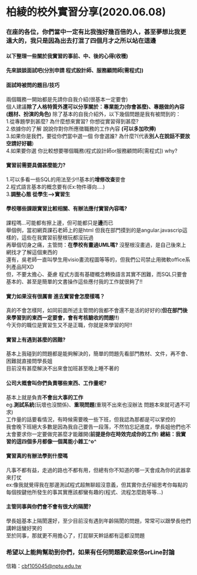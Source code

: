 # 柏綾的校外實習分享(2020.06.08)
### 在座的各位，你們當中一定有比我強好幾百倍的人，甚至夢想比我更遠大的，我只是因為出去打混了四個月才之所以站在這邊
#### 以下整理一些關於我實習的事前、中、後的心得(收穫)
#### 先來談談面試吧(分別申請 **程式設計師**、**服務顧問師[需程式]**)
#### 面試時被問的題目/技巧</br>
 兩個職務一開始都是先請你自我介紹(很基本一定要會)</br>
 個人建議**除了人格特質外還可以分享關於：專業能力(你會甚麼)、專題做的內容(題材、扮演的角色)**
 除了基本的自我介紹外，以下幾個問題是我有被問到的：</br>
 1.從專題學到甚麼? 為什麼想來實習? 你想從實習得到甚麼? </br>
 2.依據你的了解 說說你對你所應徵職務的工作內容 **(可以多加吹捧)**</br>
 3.如果你是我們，要從你們當中選一個 你會選誰? 為什麼?(代表**別人在說話不要放空請好好聽**)</br>
 4.如果要你選 你比較想要哪個職務(程式設計師or服務顧問師[需程式]) why?</br>
#### 實習前需要具備甚麼能力?</br>
1.可以多看一些SQL的用法至少!!基本的**增修改查**要會</br>
2.程式語言基本的概念要有(Ex:物件導向....)</br>
3.**調整心態 從學生-->實習生**
#### 學校哪些課跟實習比較相關、有辦法應付實習內容嗎?</br>
課程嗎...可能都有擦上邊，但可能都只是**邊**而已</br>
舉個例，當初網頁課石老師上的是html 但我在部門摸到的是angular.javascrip這樣的，這些在我實習前壓根玩都沒玩過</br>
再舉個切身之痛，主管問：**在學校有畫過UML嗎?** 沒壓根沒畫過，是自己後來上網找才了解這個東西的</br>
還有，吳老師一直叫學生用visio畫流程圖等等的，但我們公司禁止用微軟office系列產品阿XD</br>
但，不要太擔心、憂慮 程式方面有基礎概念轉換語言其實不困難，而SQL只要會基本的、甚至是簡單的文書操作這些應付我的工作就很夠了!!
#### 實力如果沒有很厲害 進去實習會怎麼樣嗎？
真的不會怎樣阿，如同前面所述主管問的我都不會還不是活的好好的(**但在部門後來學習到的東西一定要會，會有考核驗收的問題!!**)</br>
今天你的職位是實習生又不是正職，你就是來學習的阿!!
#### 實習上有遇到甚麼的困難?
基本上我碰到的問題都是能夠解決的，簡單的問題先看部門教材、文件，再不會、困難就直接問學長姐</br>
目前沒有甚麼解決不出來會加班甚至晚上睡不著的
#### 公司大概會叫你們負責哪些東西、工作量呢?
基本上就是負責**不會出大事的工作**</br>
eg.**測試系統**(玩壞也沒關係)、**重現問題**(重現不出來也沒辦法 問題本來就可遇不可求)</br>
工作量的話要看情況，有時候需要晚一些下班，但我認為那都是可以掌控的</br>
我會晚下班絕大多數是因為我自己要告一段落，不然怕忘記進度，學長姐他們也不太會要求你一定要做完甚麼才能離開(**前提是你在時效完成你的工作**)
**總結：我實習的這四個多月都像一個萬能小雜工^o^**
#### 實習真的有辦法學到什麼嗎
凡事不都有益，走過的路也不都有用，但總有你不知道的哪一天會成為你的武器拿來打仗</br>
ex:像我就覺得我在那邊測試程式超無聊超沒意義，但其實你去仔細思考你每點的每個按鍵他所發生的事其實應該都蠻有趣的(程式、流程怎麼跑等等...)</br>
#### 主管同事與你們會不會有很大的隔閡?
學長姐基本上隔閡還好，至少目前沒有遇到年齡隔閡的問題，常常可以跟學長他們講幹話蠻好笑的</br>
至於同事，那就更不用擔心了，打屁聊天幹話都有這都沒問題
### 希望以上能夠幫助到你們，如果有任何問題歡迎來信orLine討論 
信箱：cbf105045@nptu.edu.tw


